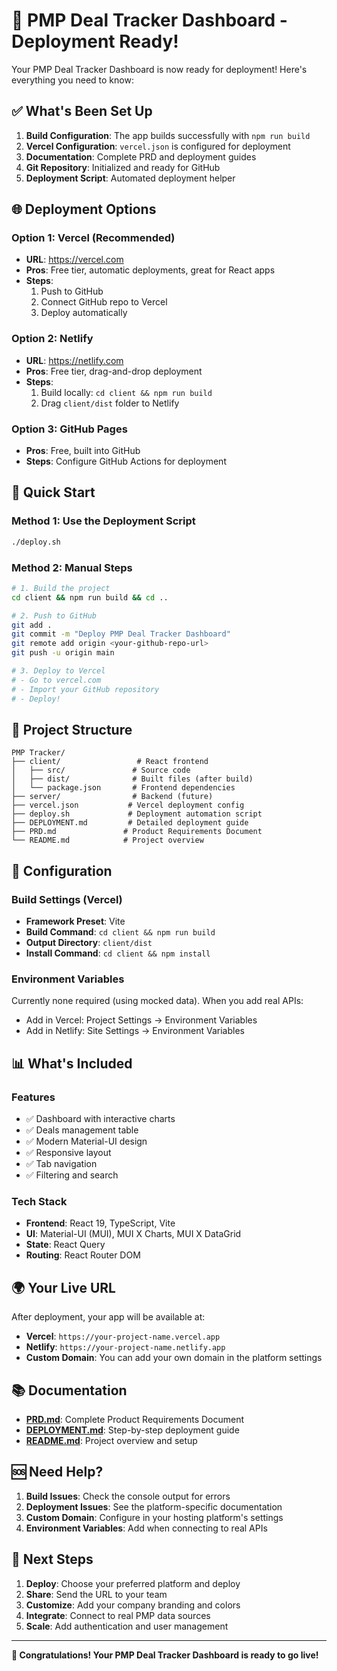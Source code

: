 # 🚀 PMP Deal Tracker Dashboard - Deployment Ready!

Your PMP Deal Tracker Dashboard is now ready for deployment! Here's everything you need to know:

## ✅ What's Been Set Up

1. **Build Configuration**: The app builds successfully with `npm run build`
2. **Vercel Configuration**: `vercel.json` is configured for deployment
3. **Documentation**: Complete PRD and deployment guides
4. **Git Repository**: Initialized and ready for GitHub
5. **Deployment Script**: Automated deployment helper

## 🌐 Deployment Options

### Option 1: Vercel (Recommended)
- **URL**: https://vercel.com
- **Pros**: Free tier, automatic deployments, great for React apps
- **Steps**:
  1. Push to GitHub
  2. Connect GitHub repo to Vercel
  3. Deploy automatically

### Option 2: Netlify
- **URL**: https://netlify.com
- **Pros**: Free tier, drag-and-drop deployment
- **Steps**:
  1. Build locally: `cd client && npm run build`
  2. Drag `client/dist` folder to Netlify

### Option 3: GitHub Pages
- **Pros**: Free, built into GitHub
- **Steps**: Configure GitHub Actions for deployment

## 🚀 Quick Start

### Method 1: Use the Deployment Script
```bash
./deploy.sh
```

### Method 2: Manual Steps
```bash
# 1. Build the project
cd client && npm run build && cd ..

# 2. Push to GitHub
git add .
git commit -m "Deploy PMP Deal Tracker Dashboard"
git remote add origin <your-github-repo-url>
git push -u origin main

# 3. Deploy to Vercel
# - Go to vercel.com
# - Import your GitHub repository
# - Deploy!
```

## 📁 Project Structure
```
PMP Tracker/
├── client/                 # React frontend
│   ├── src/               # Source code
│   ├── dist/              # Built files (after build)
│   └── package.json       # Frontend dependencies
├── server/                # Backend (future)
├── vercel.json           # Vercel deployment config
├── deploy.sh             # Deployment automation script
├── DEPLOYMENT.md         # Detailed deployment guide
├── PRD.md               # Product Requirements Document
└── README.md            # Project overview
```

## 🔧 Configuration

### Build Settings (Vercel)
- **Framework Preset**: Vite
- **Build Command**: `cd client && npm run build`
- **Output Directory**: `client/dist`
- **Install Command**: `cd client && npm install`

### Environment Variables
Currently none required (using mocked data). When you add real APIs:
- Add in Vercel: Project Settings → Environment Variables
- Add in Netlify: Site Settings → Environment Variables

## 📊 What's Included

### Features
- ✅ Dashboard with interactive charts
- ✅ Deals management table
- ✅ Modern Material-UI design
- ✅ Responsive layout
- ✅ Tab navigation
- ✅ Filtering and search

### Tech Stack
- **Frontend**: React 19, TypeScript, Vite
- **UI**: Material-UI (MUI), MUI X Charts, MUI X DataGrid
- **State**: React Query
- **Routing**: React Router DOM

## 🌍 Your Live URL

After deployment, your app will be available at:
- **Vercel**: `https://your-project-name.vercel.app`
- **Netlify**: `https://your-project-name.netlify.app`
- **Custom Domain**: You can add your own domain in the platform settings

## 📚 Documentation

- **[PRD.md](./PRD.md)**: Complete Product Requirements Document
- **[DEPLOYMENT.md](./DEPLOYMENT.md)**: Step-by-step deployment guide
- **[README.md](./README.md)**: Project overview and setup

## 🆘 Need Help?

1. **Build Issues**: Check the console output for errors
2. **Deployment Issues**: See the platform-specific documentation
3. **Custom Domain**: Configure in your hosting platform's settings
4. **Environment Variables**: Add when connecting to real APIs

## 🎯 Next Steps

1. **Deploy**: Choose your preferred platform and deploy
2. **Share**: Send the URL to your team
3. **Customize**: Add your company branding and colors
4. **Integrate**: Connect to real PMP data sources
5. **Scale**: Add authentication and user management

---

**🎉 Congratulations! Your PMP Deal Tracker Dashboard is ready to go live!** 